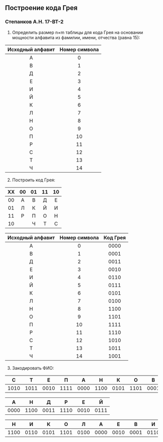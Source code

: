 ## Построение кода Грея

### Степанков А.Н. 17-ВТ-2

1. Определить размер n&times;m таблицы для кода Грея на основании мощности алфавита из фамилии, имени, отчества (равна 15):

| Исходный алфавит | Номер символа |
| :--------------: | :-----------: |
|        А         |       0       |
|        В         |       1       |
|        Д         |       2       |
|        Е         |       3       |
|        И         |       4       |
|        Й         |       5       |
|        К         |       6       |
|        Л         |       7       |
|        Н         |       8       |
|        О         |       9       |
|        П         |      10       |
|        Р         |      11       |
|        С         |      12       |
|        Т         |      13       |
|        Ч         |      14       |

2. Построить код Грея:

|  XX  |  00  |  01  |  11  |  10  |
| :--: | :--: | :--: | :--: | :--: |
|  00  |  А   |  В   |  Д   |  Е   |
|  01  |  Л   |  К   |  Й   |  И   |
|  11  |  Р   |  П   |  О   |  Н   |
|  10  |      |  Ч   |  Т   |  С   |

| Исходный алфавит | Номер символа | Код Грея |
| :--------------: | :-----------: | :------: |
|        А         |       0       |   0000   |
|        В         |       1       |   0001   |
|        Д         |       2       |   0011   |
|        Е         |       3       |   0010   |
|        И         |       4       |   0110   |
|        Й         |       5       |   0111   |
|        К         |       6       |   0101   |
|        Л         |       7       |   0100   |
|        Н         |       8       |   1100   |
|        О         |       9       |   1101   |
|        П         |      10       |   1111   |
|        Р         |      11       |   1110   |
|        С         |      12       |   1010   |
|        Т         |      13       |   1011   |
|        Ч         |      14       |   1001   |

3. Закодировать ФИО:

|  C   |  Т   |  Е   |  П   |  А   |  Н   |  К   |  О   |  В   |
| :--: | :--: | :--: | :--: | :--: | :--: | :--: | :--: | :--: |
| 1010 | 1011 | 0010 | 1111 | 0000 | 1100 | 0101 | 1101 | 0001 |

|  А   |  Н   |  Д   |  Р   |  Е   |  Й   |
| :--: | :--: | :--: | :--: | :--: | :--: |
| 0000 | 1100 | 0011 | 1110 | 0010 | 0111 |

|  Н   |  И   |  К   |  О   |  Л   |  А   |  Е   |  В   |  И   |  Ч   |
| :--: | :--: | :--: | :--: | :--: | :--: | :--: | :--: | :--: | :--: |
| 1100 | 0110 | 0101 | 1101 | 0100 | 0000 | 0010 | 0001 | 0110 | 1001 |

